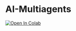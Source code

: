 # AI-Multiagents
[![Open In Colab](https://colab.research.google.com/assets/colab-badge.svg)](https://colab.research.google.com/drive/1XWu5tKoh_xHTcZHDuFph9u3kmGOMCw-W?usp=sharing)
